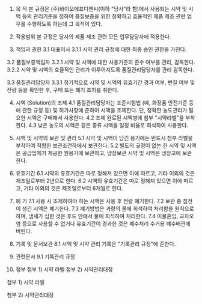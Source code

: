 1. 목 적
본 규정은 (주)바이오에프디엔씨(이하 "당사"라 함)에서 사용되는 시약 및 시액 등의 관리기준을 정하여 품질보증을 위한 정확하고 효율적인 제품 제조 관련 업무를 수행하도록 하는데 그 목적이 있다.

2. 적용범위
본 규정은 당사의 제품 제조 관련 모든 업무담당자에 적용한다.

3. 책임과 권한
3.1 대표이사
3.1.1 시약 관리 규정에 대한 최종 승인 권한을 가진다.

3.2 품질보증책임자
3.2.1 시약 및 시액에 대한 사용기준의 준수 여부를 관리, 감독한다.
3.2.2 시약 및 시액의 효율적인 관리가 이루어지도록 품질관리담당자를 관리 감독한다.

3.3 품질관리담당자
3.3.1 정기적으로 시약 및 시액의 유효기간 경과 여부, 변질 여부 및 잔량 등을 확인한 후, 구매 또는 폐기 조치를 취한다.

4. 시액 (Solution)의 조제
4.1 품질관리담당자는 표준시험법 (예, 화장품 안전기준 등에 관한 규정 등) 및 허가사항에 준하여 시액을 조제한다. 단, 정확한 농도관리가 필요한 시액은 구매해서 사용한다.
4.2 조제 완료된 시액병에 첨부 "시약라벨"을 부착한다. 
4.3 낮은 농도의 시액은 같은 종류 시액을 일정 비율로 희석하여 사용한다. 

5. 시액 및 시약의 보관 및 관리
5.1 시약 및 시액이 담긴 용기에는 반드시 첨부 라벨을 부착하여 적합한  보관조건하에서 보관한다. 
5.2 별도의 규정이 없는 한 시약 및 시액은 공급업체가 제공한 원용기에 보관하고,
    냉장보관 시약 및 시액은 냉장고에 보관한다. 

6. 유효기간
6.1 시약의 유효기간은 따로 정해져 있으면 이에 따르고, 기타 이외의 것은 제조일로부터 2년으로 한다.
6.2 시액의 유효기간은 따로 정해져 있으면 이에 따르고, 기타 이외의 것은 제조일로부터 6개월로 한다.

7. 폐 기
7.1 사용 시 조제하여야 하는 시액은 사용 후 전량 폐기한다. 
7.2 보관 중 침전이 생긴 시액은 폐기한다. 
7.3 폐기방법은 과량의 물에 희석하여 처리함을 원칙으로 하며, 냄새가 심한 것은 후드 안에서 물에 희석하여 처리한다. 
7.4 이물혼입, 교차오염 등으로 사용할 수 없거나 유효기간이 경과한 것은 폐수처리 수거용 폐수배관에 버린다. 

8. 기록 및 문서보관
8.1 시액 및 시약 관리 기록은 "기록관리 규정"에 준한다. 

9. 관련문서
9.1 기록관리 규정

10. 첨부
첨부 1) 시약 라벨
첨부 2) 시약관리대장




첨부 1) 시약 라벨 
 












첨부 2) 시약관리대장 
 
